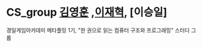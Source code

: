 # CS_group  [김영훈](https://github.com/atome9797/CS_study) ,[이재혁](https://github.com/roomMaker), [이승일]
경일게임아카데미 메타플밍 1기, "한 권으로 읽는 컴퓨터 구조와 프로그래밍" 스터디 그룹
